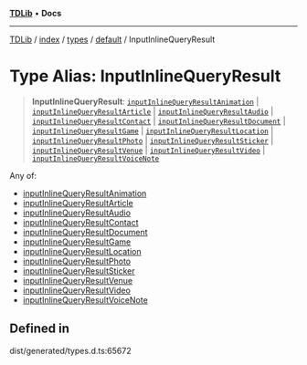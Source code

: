 [**TDLib**](../../../../../../README.md) • **Docs**

***

[TDLib](../../../../../../modules.md) / [index](../../../../../README.md) / [types](../../../README.md) / [default](../README.md) / InputInlineQueryResult

# Type Alias: InputInlineQueryResult

> **InputInlineQueryResult**: [`inputInlineQueryResultAnimation`](inputInlineQueryResultAnimation.md) \| [`inputInlineQueryResultArticle`](inputInlineQueryResultArticle.md) \| [`inputInlineQueryResultAudio`](inputInlineQueryResultAudio.md) \| [`inputInlineQueryResultContact`](inputInlineQueryResultContact.md) \| [`inputInlineQueryResultDocument`](inputInlineQueryResultDocument.md) \| [`inputInlineQueryResultGame`](inputInlineQueryResultGame.md) \| [`inputInlineQueryResultLocation`](inputInlineQueryResultLocation.md) \| [`inputInlineQueryResultPhoto`](inputInlineQueryResultPhoto.md) \| [`inputInlineQueryResultSticker`](inputInlineQueryResultSticker.md) \| [`inputInlineQueryResultVenue`](inputInlineQueryResultVenue.md) \| [`inputInlineQueryResultVideo`](inputInlineQueryResultVideo.md) \| [`inputInlineQueryResultVoiceNote`](inputInlineQueryResultVoiceNote.md)

Any of:
- [inputInlineQueryResultAnimation](inputInlineQueryResultAnimation.md)
- [inputInlineQueryResultArticle](inputInlineQueryResultArticle.md)
- [inputInlineQueryResultAudio](inputInlineQueryResultAudio.md)
- [inputInlineQueryResultContact](inputInlineQueryResultContact.md)
- [inputInlineQueryResultDocument](inputInlineQueryResultDocument.md)
- [inputInlineQueryResultGame](inputInlineQueryResultGame.md)
- [inputInlineQueryResultLocation](inputInlineQueryResultLocation.md)
- [inputInlineQueryResultPhoto](inputInlineQueryResultPhoto.md)
- [inputInlineQueryResultSticker](inputInlineQueryResultSticker.md)
- [inputInlineQueryResultVenue](inputInlineQueryResultVenue.md)
- [inputInlineQueryResultVideo](inputInlineQueryResultVideo.md)
- [inputInlineQueryResultVoiceNote](inputInlineQueryResultVoiceNote.md)

## Defined in

dist/generated/types.d.ts:65672
